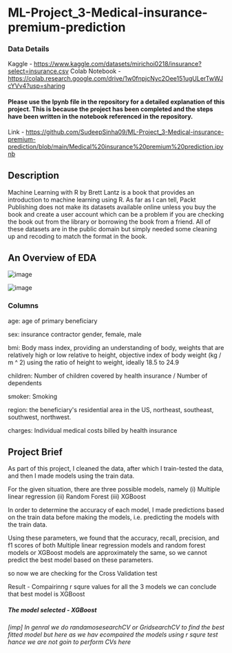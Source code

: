 # ML-Project_3-Medical-insurance-premium-prediction
### Data Details 

  Kaggle - https://www.kaggle.com/datasets/mirichoi0218/insurance?select=insurance.csv
  Colab Notebook - https://colab.research.google.com/drive/1w0fnpjcNyc2Oee151ugULerTwWJcYVv4?usp=sharing
  
#### Please use the Ipynb file in the repository for a detailed explanation of this project. This is because the project has been completed and the steps have been written in the notebook referenced in the repository.
Link - https://github.com/SudeepSinha09/ML-Project_3-Medical-insurance-premium-prediction/blob/main/Medical%20insurance%20premium%20prediction.ipynb

## Description

Machine Learning with R by Brett Lantz is a book that provides an introduction to machine learning using R. As far as I can tell, Packt Publishing does not make its datasets available online unless you buy the book and create a user account which can be a problem if you are checking the book out from the library or borrowing the book from a friend. All of these datasets are in the public domain but simply needed some cleaning up and recoding to match the format in the book.

## An Overview of EDA

![image](https://user-images.githubusercontent.com/93086122/208367286-dd672749-bbe4-430c-a551-ebac63d93a6e.png)

![image](https://user-images.githubusercontent.com/93086122/208367322-9a21fc38-3cf8-4f39-9717-23409a004753.png)

### Columns

age: age of primary beneficiary

sex: insurance contractor gender, female, male

bmi: Body mass index, providing an understanding of body, weights that are relatively high or low relative to height,
objective index of body weight (kg / m ^ 2) using the ratio of height to weight, ideally 18.5 to 24.9

children: Number of children covered by health insurance / Number of dependents

smoker: Smoking

region: the beneficiary's residential area in the US, northeast, southeast, southwest, northwest.

charges: Individual medical costs billed by health insurance

## Project Brief

As part of this project, I cleaned the data, after which I train-tested the data, and then I made models using the train data.

For the given situation, there are three possible models, namely (i) Multiple linear regression (ii) Random Forest (iii) XGBoost

In order to determine the accuracy of each model, I made predictions based on the train data before making the models, i.e. predicting the models with the train data.

Using these parameters, we found that the accuracy, recall, precision, and f1 scores of both Multiple linear regression models and random forest models or XGBoost models are approximately the same, so we cannot predict the best model based on these parameters.

so now we are checking for the Cross Validation test

Result - Compairinng r squre values for all the 3 models we can conclude that best model is XGBoost

##### The model selected - XGBoost

###### [imp] In genral we do randamosesearchCV or GridsearchCV to find the best fitted model but here as we hav ecompaired the models using r squre test hance we are not goin to perform CVs here
